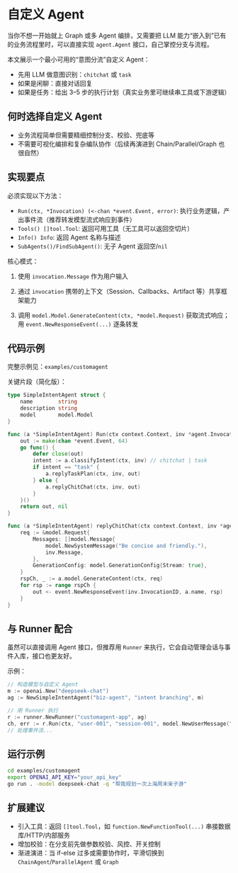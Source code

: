 # 自定义 Agent

当你不想一开始就上 Graph 或多 Agent 编排，又需要把 LLM 能力“嵌入到”已有的业务流程里时，可以直接实现 `agent.Agent` 接口，自己掌控分支与流程。

本文展示一个最小可用的“意图分流”自定义 Agent：

- 先用 LLM 做意图识别：`chitchat` 或 `task`
- 如果是闲聊：直接对话回复
- 如果是任务：给出 3–5 步的执行计划（真实业务里可继续串工具或下游逻辑）

## 何时选择自定义 Agent

- 业务流程简单但需要精细控制分支、校验、兜底等
- 不需要可视化编排和复杂编队协作（后续再演进到 Chain/Parallel/Graph 也很自然）

## 实现要点

必须实现以下方法：

- `Run(ctx, *Invocation) (<-chan *event.Event, error)`: 执行业务逻辑，产出事件流（推荐转发模型流式响应到事件）
- `Tools() []tool.Tool`: 返回可用工具（无工具可以返回空切片）
- `Info() Info`: 返回 Agent 名称与描述
- `SubAgents()/FindSubAgent()`: 无子 Agent 返回空/`nil`

核心模式：

1) 使用 `invocation.Message` 作为用户输入

2) 通过 `invocation` 携带的上下文（Session、Callbacks、Artifact 等）共享框架能力

3) 调用 `model.Model.GenerateContent(ctx, *model.Request)` 获取流式响应；用 `event.NewResponseEvent(...)` 逐条转发

## 代码示例

完整示例见：`examples/customagent`

关键片段（简化版）：

```go
type SimpleIntentAgent struct {
    name        string
    description string
    model       model.Model
}

func (a *SimpleIntentAgent) Run(ctx context.Context, inv *agent.Invocation) (<-chan *event.Event, error) {
    out := make(chan *event.Event, 64)
    go func() {
        defer close(out)
        intent := a.classifyIntent(ctx, inv) // chitchat | task
        if intent == "task" {
            a.replyTaskPlan(ctx, inv, out)
        } else {
            a.replyChitChat(ctx, inv, out)
        }
    }()
    return out, nil
}

func (a *SimpleIntentAgent) replyChitChat(ctx context.Context, inv *agent.Invocation, out chan<- *event.Event) {
    req := &model.Request{
        Messages: []model.Message{
            model.NewSystemMessage("Be concise and friendly."),
            inv.Message,
        },
        GenerationConfig: model.GenerationConfig{Stream: true},
    }
    rspCh, _ := a.model.GenerateContent(ctx, req)
    for rsp := range rspCh {
        out <- event.NewResponseEvent(inv.InvocationID, a.name, rsp)
    }
}
```

## 与 Runner 配合

虽然可以直接调用 Agent 接口，但推荐用 `Runner` 来执行，它会自动管理会话与事件入库，接口也更友好。

示例：

```go
// 构造模型与自定义 Agent
m := openai.New("deepseek-chat")
ag := NewSimpleIntentAgent("biz-agent", "intent branching", m)

// 用 Runner 执行
r := runner.NewRunner("customagent-app", ag)
ch, err := r.Run(ctx, "user-001", "session-001", model.NewUserMessage("你好，随便聊聊"))
// 处理事件流...
```

## 运行示例

```bash
cd examples/customagent
export OPENAI_API_KEY="your_api_key"
go run . -model deepseek-chat -q "帮我规划一次上海周末亲子游"
```

## 扩展建议

- 引入工具：返回 `[]tool.Tool`，如 `function.NewFunctionTool(...)` 串接数据库/HTTP/内部服务
- 增加校验：在分支前先做参数校验、风控、开关控制
- 渐进演进：当 if-else 过多或需要协作时，平滑切换到 `ChainAgent`/`ParallelAgent` 或 `Graph`

